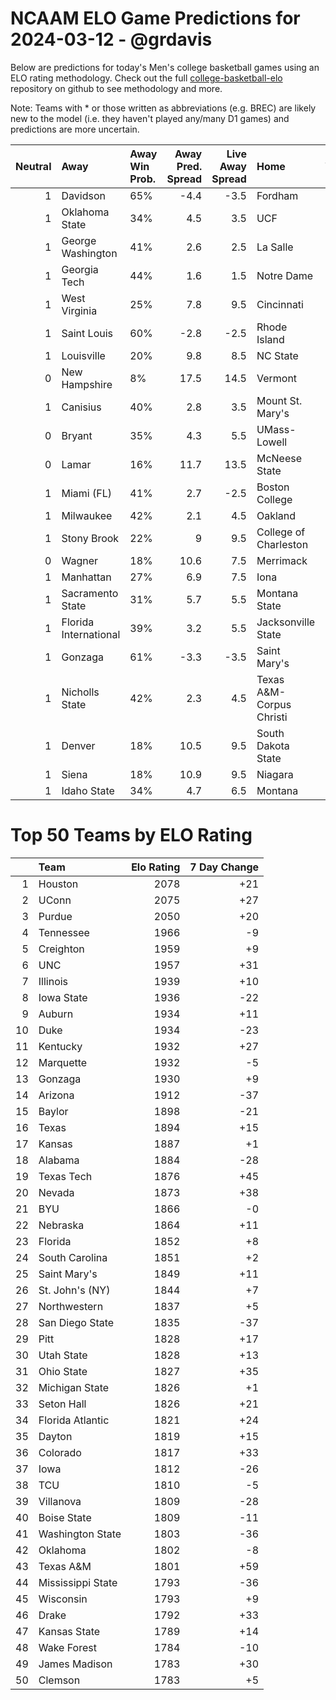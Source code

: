 # NCAAM ELO Game Predictions for 2024-03-12 - @grdavis
Below are predictions for today's Men's college basketball games using an ELO rating methodology. Check out the full [college-basketball-elo](https://github.com/grdavis/college-basketball-elo) repository on github to see methodology and more.

Note: Teams with * or those written as abbreviations (e.g. BREC) are likely new to the model (i.e. they haven't played any/many D1 games) and predictions are more uncertain.

|   Neutral | Away                  | Away Win Prob.   |   Away Pred. Spread |   Live Away Spread | Home                     | Home Win Prob.   |   Home Pred. Spread |
|----------:|:----------------------|:-----------------|--------------------:|-------------------:|:-------------------------|:-----------------|--------------------:|
|         1 | Davidson              | 65%              |                -4.4 |               -3.5 | Fordham                  | 35%              |                 4.4 |
|         1 | Oklahoma State        | 34%              |                 4.5 |                3.5 | UCF                      | 66%              |                -4.5 |
|         1 | George Washington     | 41%              |                 2.6 |                2.5 | La Salle                 | 59%              |                -2.6 |
|         1 | Georgia Tech          | 44%              |                 1.6 |                1.5 | Notre Dame               | 56%              |                -1.6 |
|         1 | West Virginia         | 25%              |                 7.8 |                9.5 | Cincinnati               | 75%              |                -7.8 |
|         1 | Saint Louis           | 60%              |                -2.8 |               -2.5 | Rhode Island             | 40%              |                 2.8 |
|         1 | Louisville            | 20%              |                 9.8 |                8.5 | NC State                 | 80%              |                -9.8 |
|         0 | New Hampshire         | 8%               |                17.5 |               14.5 | Vermont                  | 92%              |               -17.5 |
|         1 | Canisius              | 40%              |                 2.8 |                3.5 | Mount St. Mary's         | 60%              |                -2.8 |
|         0 | Bryant                | 35%              |                 4.3 |                5.5 | UMass-Lowell             | 65%              |                -4.3 |
|         0 | Lamar                 | 16%              |                11.7 |               13.5 | McNeese State            | 84%              |               -11.7 |
|         1 | Miami (FL)            | 41%              |                 2.7 |               -2.5 | Boston College           | 59%              |                -2.7 |
|         1 | Milwaukee             | 42%              |                 2.1 |                4.5 | Oakland                  | 58%              |                -2.1 |
|         1 | Stony Brook           | 22%              |                 9   |                9.5 | College of Charleston    | 78%              |                -9   |
|         0 | Wagner                | 18%              |                10.6 |                7.5 | Merrimack                | 82%              |               -10.6 |
|         1 | Manhattan             | 27%              |                 6.9 |                7.5 | Iona                     | 73%              |                -6.9 |
|         1 | Sacramento State      | 31%              |                 5.7 |                5.5 | Montana State            | 69%              |                -5.7 |
|         1 | Florida International | 39%              |                 3.2 |                5.5 | Jacksonville State       | 61%              |                -3.2 |
|         1 | Gonzaga               | 61%              |                -3.3 |               -3.5 | Saint Mary's             | 39%              |                 3.3 |
|         1 | Nicholls State        | 42%              |                 2.3 |                4.5 | Texas A&M-Corpus Christi | 58%              |                -2.3 |
|         1 | Denver                | 18%              |                10.5 |                9.5 | South Dakota State       | 82%              |               -10.5 |
|         1 | Siena                 | 18%              |                10.9 |                9.5 | Niagara                  | 82%              |               -10.9 |
|         1 | Idaho State           | 34%              |                 4.7 |                6.5 | Montana                  | 66%              |                -4.7 |

# Top 50 Teams by ELO Rating
|    | Team              |   Elo Rating |   7 Day Change |
|---:|:------------------|-------------:|---------------:|
|  1 | Houston           |         2078 |            +21 |
|  2 | UConn             |         2075 |            +27 |
|  3 | Purdue            |         2050 |            +20 |
|  4 | Tennessee         |         1966 |             -9 |
|  5 | Creighton         |         1959 |             +9 |
|  6 | UNC               |         1957 |            +31 |
|  7 | Illinois          |         1939 |            +10 |
|  8 | Iowa State        |         1936 |            -22 |
|  9 | Auburn            |         1934 |            +11 |
| 10 | Duke              |         1934 |            -23 |
| 11 | Kentucky          |         1932 |            +27 |
| 12 | Marquette         |         1932 |             -5 |
| 13 | Gonzaga           |         1930 |             +9 |
| 14 | Arizona           |         1912 |            -37 |
| 15 | Baylor            |         1898 |            -21 |
| 16 | Texas             |         1894 |            +15 |
| 17 | Kansas            |         1887 |             +1 |
| 18 | Alabama           |         1884 |            -28 |
| 19 | Texas Tech        |         1876 |            +45 |
| 20 | Nevada            |         1873 |            +38 |
| 21 | BYU               |         1866 |             -0 |
| 22 | Nebraska          |         1864 |            +11 |
| 23 | Florida           |         1852 |             +8 |
| 24 | South Carolina    |         1851 |             +2 |
| 25 | Saint Mary's      |         1849 |            +11 |
| 26 | St. John's (NY)   |         1844 |             +7 |
| 27 | Northwestern      |         1837 |             +5 |
| 28 | San Diego State   |         1835 |            -37 |
| 29 | Pitt              |         1828 |            +17 |
| 30 | Utah State        |         1828 |            +13 |
| 31 | Ohio State        |         1827 |            +35 |
| 32 | Michigan State    |         1826 |             +1 |
| 33 | Seton Hall        |         1826 |            +21 |
| 34 | Florida Atlantic  |         1821 |            +24 |
| 35 | Dayton            |         1819 |            +15 |
| 36 | Colorado          |         1817 |            +33 |
| 37 | Iowa              |         1812 |            -26 |
| 38 | TCU               |         1810 |             -5 |
| 39 | Villanova         |         1809 |            -28 |
| 40 | Boise State       |         1809 |            -11 |
| 41 | Washington State  |         1803 |            -36 |
| 42 | Oklahoma          |         1802 |             -8 |
| 43 | Texas A&M         |         1801 |            +59 |
| 44 | Mississippi State |         1793 |            -36 |
| 45 | Wisconsin         |         1793 |             +9 |
| 46 | Drake             |         1792 |            +33 |
| 47 | Kansas State      |         1789 |            +14 |
| 48 | Wake Forest       |         1784 |            -10 |
| 49 | James Madison     |         1783 |            +30 |
| 50 | Clemson           |         1783 |             +5 |